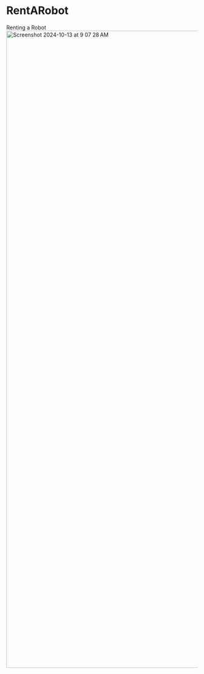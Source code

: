 # RentARobot
Renting a Robot 
<img width="1673" alt="Screenshot 2024-10-13 at 9 07 28 AM" src="https://github.com/user-attachments/assets/71a78e8b-7088-4846-98b3-7044d084dec1">
